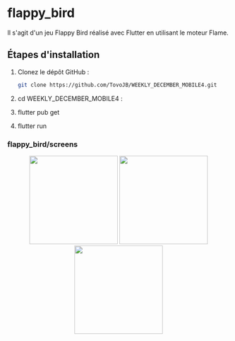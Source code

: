 # flappy_bird

Il s'agit d'un jeu Flappy Bird réalisé avec Flutter en utilisant le moteur Flame.

## Étapes d'installation
1. Clonez le dépôt GitHub :

   ```sh
   git clone https://github.com/TovoJB/WEEKLY_DECEMBER_MOBILE4.git
2. cd WEEKLY_DECEMBER_MOBILE4 :
3. flutter pub get 
3. flutter run 

### flappy_bird/screens

<div align="center">
  <img src="/flapy1.PNG" width="200" />
  <img src="/flapy2.PNG" width="200" />
  <img src="/flapy3.PNG" width="200" />
</div>
